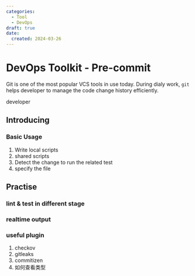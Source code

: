 ```yaml
---
categories:
  - Tool
  - DevOps
draft: true
date:
  created: 2024-03-26
---
```


# DevOps Toolkit - Pre-commit

Git is one of the most popular VCS tools in use today. During dialy work, `git` helps developer to manage the code change history efficiently.

developer

## Introducing

### Basic Usage

1. Write local scripts
2. shared scripts
3. Detect the change to run the related test
4. specify the file

## Practise

### lint & test in different stage

### realtime output

### useful plugin

1. checkov
2. gitleaks
3. commitizen
4. 如何查看类型
